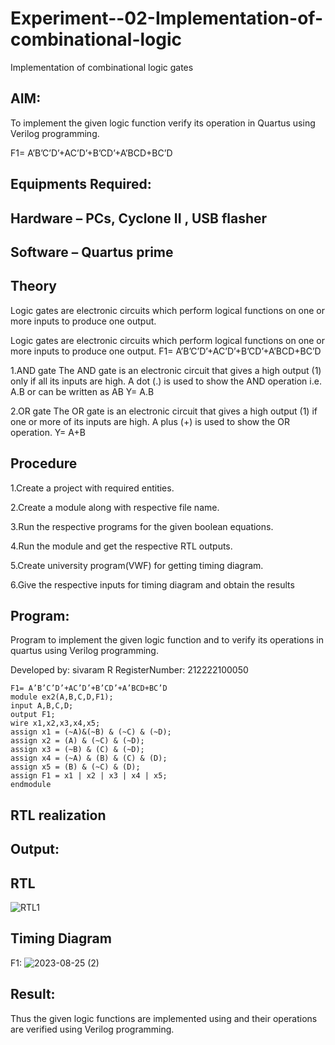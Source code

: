 # Experiment--02-Implementation-of-combinational-logic
Implementation of combinational logic gates
 
## AIM:
To implement the given logic function verify its operation in Quartus using Verilog programming.

 F1= A’B’C’D’+AC’D’+B’CD’+A’BCD+BC’D
 
## Equipments Required:
## Hardware – PCs, Cyclone II , USB flasher
## Software – Quartus prime


## Theory
Logic gates are electronic circuits which perform logical functions on one or more inputs to produce one output.

Logic gates are electronic circuits which perform logical functions on one or more inputs to produce one output. F1= A’B’C’D’+AC’D’+B’CD’+A’BCD+BC’D 

1.AND gate The AND gate is an electronic circuit that gives a high output (1) only if all its inputs are high. A dot (.) is used to show the AND operation i.e. A.B or can be written as AB Y= A.B

2.OR gate The OR gate is an electronic circuit that gives a high output (1) if one or more of its inputs are high. A plus (+) is used to show the OR operation. Y= A+B
 
## Procedure
1.Create a project with required entities.

2.Create a module along with respective file name.

3.Run the respective programs for the given boolean equations.

4.Run the module and get the respective RTL outputs.

5.Create university program(VWF) for getting timing diagram.

6.Give the respective inputs for timing diagram and obtain the results

## Program:
Program to implement the given logic function and to verify its operations in quartus using Verilog programming.

Developed by: sivaram R
RegisterNumber:  212222100050
```
F1= A’B’C’D’+AC’D’+B’CD’+A’BCD+BC’D
module ex2(A,B,C,D,F1);
input A,B,C,D;
output F1;
wire x1,x2,x3,x4,x5;
assign x1 = (~A)&(~B) & (~C) & (~D);
assign x2 = (A) & (~C) & (~D);
assign x3 = (~B) & (C) & (~D);
assign x4 = (~A) & (B) & (C) & (D);
assign x5 = (B) & (~C) & (D);
assign F1 = x1 | x2 | x3 | x4 | x5;
endmodule 

```
## RTL realization
## Output:
## RTL

![RTL1](https://github.com/sivaram-R/Experiment--02-Implementation-of-combinational-logic-/assets/121165794/3109aeff-8262-4967-b27b-3c79b4b443d9)
## Timing Diagram
F1:
![2023-08-25 (2)](https://github.com/sivaram-R/Experiment--02-Implementation-of-combinational-logic-/assets/121165794/2b89a585-3d26-497c-9403-40796c8eba04)
## Result:
Thus the given logic functions are implemented using  and their operations are verified using Verilog programming.
